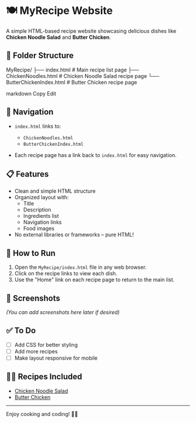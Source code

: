 # 🍽️ MyRecipe Website

A simple HTML-based recipe website showcasing delicious dishes like **Chicken Noodle Salad** and **Butter Chicken**.

## 📁 Folder Structure

MyRecipe/
├── index.html # Main recipe list page
├── ChickenNoodles.html # Chicken Noodle Salad recipe page
└── ButterChickenIndex.html # Butter Chicken recipe page

markdown
Copy
Edit

## 🔗 Navigation

- `index.html` links to:
  - `ChickenNoodles.html`
  - `ButterChickenIndex.html`
  
- Each recipe page has a link back to `index.html` for easy navigation.

## 📋 Features

- Clean and simple HTML structure
- Organized layout with:
  - Title
  - Description
  - Ingredients list
  - Navigation links
  - Food images
- No external libraries or frameworks – pure HTML!

## 🚀 How to Run

1. Open the `MyRecipe/index.html` file in any web browser.
2. Click on the recipe links to view each dish.
3. Use the "Home" link on each recipe page to return to the main list.

## 📸 Screenshots

*(You can add screenshots here later if desired)*

## ✅ To Do

- [ ] Add CSS for better styling
- [ ] Add more recipes
- [ ] Make layout responsive for mobile

## 🧑‍🍳 Recipes Included

- [Chicken Noodle Salad](ChickenNoodles.html)
- [Butter Chicken](ButterChickenIndex.html)

---

Enjoy cooking and coding! 🍜🍗
